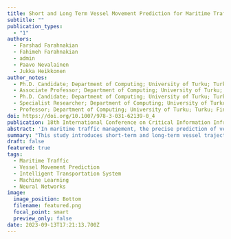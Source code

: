 ```yaml
---
title: Short and Long Term Vessel Movement Prediction for Maritime Traffic
subtitle: ""
publication_types:
  - "1"
authors:
  - Farshad Farahnakian
  - Fahimeh Farahnakian 
  - admin
  - Paavo Nevalainen
  - Jukka Heikkonen 
author_notes:
  - Ph.D. Candidate; Department of Computing; University of Turku; Turku; Finland
  - Associate Professor; Department of Computing; University of Turku; Turku; Finland
  - Ph.D. Candidate; Department of Computing; University of Turku; Turku; Finland
  - Specialist Researcher; Department of Computing; University of Turku; Turku; Finland
  - Professor; Department of Computing; University of Turku; Turku; Finland
doi: https://doi.org/10.1007/978-3-031-62139-0_4
publication: 18th International Conference on Critical Information Infrastructures Security, CRITIS 2023
abstract: 'In maritime traffic management, the precise prediction of vessel trajectories is paramount, given the industry’s substantial dependence on vessel transportation for the transport of commodities, passengers, and energy resources. This study proposes two innovative prediction methodologies (short-term and long-term) for vessel movements. Furthermore, we introduce a novel evaluation metric designed to quantitatively assess the efficacy of the proposed short-term prediction method in forecasting vessel trajectories. The presented methodologies were empirically tested, employing two-month Automatic Identification System (AIS) data collected from the Baltic Sea to examine their performance. Preliminary experimental outcomes indicate a superior level of accuracy embodied in the short-term prediction method. On the other hand, the long-term prediction method demonstrated enhanced performance metrics in the context of computational speed and memory utilization. These observations underscore the potential of the proposed methodologies to amplify efficiency and augment safety standards in marine traffic management.'
summary: "This study introduces short-term and long-term vessel trajectory prediction methods to enhance maritime traffic management. Tested with Baltic Sea AIS data, the short-term method shows high accuracy, while the long-term method optimizes speed and memory, promising improvements in efficiency and safety."
draft: false
featured: true
tags:
  - Maritime Traffic
  - Vessel Movement Prediction
  - Intelligent Transportation System
  - Machine Learning
  - Neural Networks
image:
  image_position: Bottom
  filename: featured.png
  focal_point: smart
  preview_only: false
date: 2023-09-13T17:21:13.700Z
---
```

